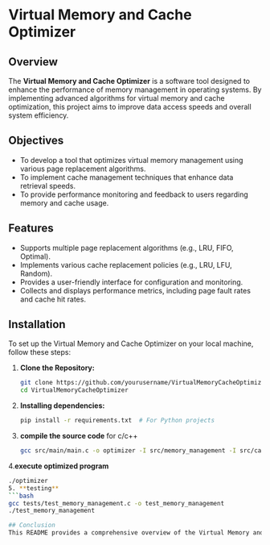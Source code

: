 
# Virtual Memory and Cache Optimizer

## Overview
The **Virtual Memory and Cache Optimizer** is a software tool designed to enhance the performance of memory management in operating systems. By implementing advanced algorithms for virtual memory and cache optimization, this project aims to improve data access speeds and overall system efficiency.

## Objectives
- To develop a tool that optimizes virtual memory management using various page replacement algorithms.
- To implement cache management techniques that enhance data retrieval speeds.
- To provide performance monitoring and feedback to users regarding memory and cache usage.

## Features
- Supports multiple page replacement algorithms (e.g., LRU, FIFO, Optimal).
- Implements various cache replacement policies (e.g., LRU, LFU, Random).
- Provides a user-friendly interface for configuration and monitoring.
- Collects and displays performance metrics, including page fault rates and cache hit rates.


## Installation
To set up the Virtual Memory and Cache Optimizer on your local machine, follow these steps:

1. **Clone the Repository:**
   ```bash
   git clone https://github.com/yourusername/VirtualMemoryCacheOptimizer.git
   cd VirtualMemoryCacheOptimizer
2. **Installing dependencies:**
   ```bash
   pip install -r requirements.txt  # For Python projects

3. **compile the source code**
   for c/c++
   ```bash
   gcc src/main/main.c -o optimizer -I src/memory_management -I src/cache_management -I src/performance_monitoring

4.**execute optimized program**
   ```bash
   ./optimizer
5. **testing**
  ```bash
  gcc tests/test_memory_management.c -o test_memory_management
  ./test_memory_management

## Conclusion
This README provides a comprehensive overview of the Virtual Memory and Cache Optimizer project, including installation instructions, usage guidelines, and contribution details. You can customize it further based on your project's specific requirements and any additional information you want to include.
